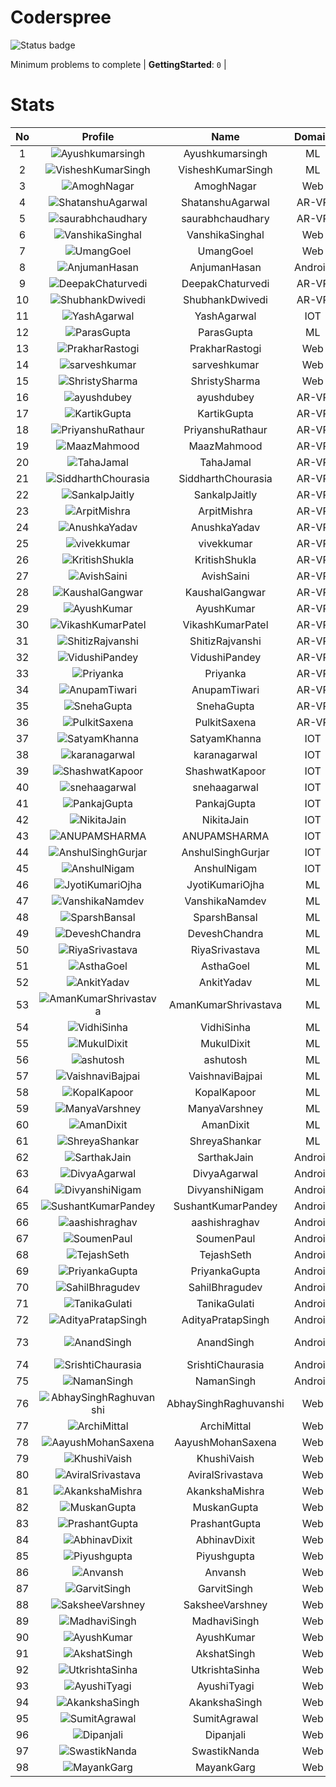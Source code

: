 
Coderspree
==========


![Status badge](https://github.com/InnogeeksOrganization/coderspree/actions/workflows/checkSubmission.yml/badge.svg)  


Minimum problems to complete | **GettingStarted**: `0` |   

# Stats
  

|No|Profile|Name|Domain|Year|Solved|
| :---: | :---: | :---: | :---: | :---: | :---: |
|1|![Ayushkumarsingh](https://avatars.githubusercontent.com/u/78909117?v=4&s=100)|Ayushkumarsingh|ML|2|16|
|2|![VisheshKumarSingh](https://avatars.githubusercontent.com/u/47525494?v=4&s=100)|VisheshKumarSingh|ML|2|13|
|3|![AmoghNagar](https://avatars.githubusercontent.com/u/84376218?v=4&s=100)|AmoghNagar|Web|3|12|
|4|![ShatanshuAgarwal](https://avatars.githubusercontent.com/u/63258511?v=4&s=100)|ShatanshuAgarwal|AR-VR|3|8|
|5|![saurabhchaudhary](https://avatars.githubusercontent.com/u/54533861?v=4&s=100)|saurabhchaudhary|AR-VR|3|7|
|6|![VanshikaSinghal](https://avatars.githubusercontent.com/u/84376218?v=4&s=100)|VanshikaSinghal|Web|3|5|
|7|![UmangGoel](https://avatars.githubusercontent.com/u/84376218?v=4&s=100)|UmangGoel|Web|3|5|
|8|![AnjumanHasan](https://avatars.githubusercontent.com/u/84376218?v=4&s=100)|AnjumanHasan|Android|2|3|
|9|![DeepakChaturvedi](https://avatars.githubusercontent.com/u/61619479?v=4&s=100)|DeepakChaturvedi|AR-VR|3|2|
|10|![ShubhankDwivedi](https://avatars.githubusercontent.com/u/81324099?v=4&s=100)|ShubhankDwivedi|AR-VR|2ndYear|2|
|11|![YashAgarwal](https://avatars.githubusercontent.com/u/59206738?v=4&s=100)|YashAgarwal|IOT|3|2|
|12|![ParasGupta](https://avatars.githubusercontent.com/u/60445527?v=4&s=100)|ParasGupta|ML|3|2|
|13|![PrakharRastogi](https://avatars.githubusercontent.com/u/84376218?v=4&s=100)|PrakharRastogi|Web|3|2|
|14|![sarveshkumar](https://avatars.githubusercontent.com/u/84376218?v=4&s=100)|sarveshkumar|Web|3|2|
|15|![ShristySharma](https://avatars.githubusercontent.com/u/84376218?v=4&s=100)|ShristySharma|Web|3|2|
|16|![ayushdubey](https://avatars.githubusercontent.com/u/33064931?v=4&s=100)|ayushdubey|AR-VR|2|1|
|17|![KartikGupta](https://avatars.githubusercontent.com/u/57028920?v=4&s=100)|KartikGupta|AR-VR|3|1|
|18|![PriyanshuRathaur](https://avatars.githubusercontent.com/u/86730388?v=4&s=100)|PriyanshuRathaur|AR-VR|2|1|
|19|![MaazMahmood](https://avatars.githubusercontent.com/u/83294849?v=4&s=100)|MaazMahmood|AR-VR|2|1|
|20|![TahaJamal](https://avatars.githubusercontent.com/u/60614154?v=4&s=100)|TahaJamal|AR-VR|3|1|
|21|![SiddharthChourasia](https://avatars.githubusercontent.com/u/78783051?v=4&s=100)|SiddharthChourasia|AR-VR|2|1|
|22|![SankalpJaitly](https://avatars.githubusercontent.com/u/63491937?v=4&s=100)|SankalpJaitly|AR-VR|3|1|
|23|![ArpitMishra](https://avatars.githubusercontent.com/u/91672224?v=4&s=100)|ArpitMishra|AR-VR|2nd|1|
|24|![AnushkaYadav](https://avatars.githubusercontent.com/u/63538061?v=4&s=100)|AnushkaYadav|AR-VR|3|1|
|25|![vivekkumar](https://avatars.githubusercontent.com/u/60609162?v=4&s=100)|vivekkumar|AR-VR|3|1|
|26|![KritishShukla](https://avatars.githubusercontent.com/u/84233260?v=4&s=100)|KritishShukla|AR-VR|2|1|
|27|![AvishSaini](https://avatars.githubusercontent.com/u/82599778?v=4&s=100)|AvishSaini|AR-VR|2|1|
|28|![KaushalGangwar](https://avatars.githubusercontent.com/u/78899517?v=4&s=100)|KaushalGangwar|AR-VR|2|1|
|29|![AyushKumar](https://avatars.githubusercontent.com/u/77633249?v=4&s=100)|AyushKumar|AR-VR|2|1|
|30|![VikashKumarPatel](https://avatars.githubusercontent.com/u/72515535?v=4&s=100)|VikashKumarPatel|AR-VR|3|1|
|31|![ShitizRajvanshi](https://avatars.githubusercontent.com/u/86548099?v=4&s=100)|ShitizRajvanshi|AR-VR|2|1|
|32|![VidushiPandey](https://avatars.githubusercontent.com/u/86524341?v=4&s=100)|VidushiPandey|AR-VR|2|1|
|33|![Priyanka](https://avatars.githubusercontent.com/u/72395482?v=4&s=100)|Priyanka|AR-VR|3|1|
|34|![AnupamTiwari](https://avatars.githubusercontent.com/u/81892907?v=4&s=100)|AnupamTiwari|AR-VR|2|1|
|35|![SnehaGupta](https://avatars.githubusercontent.com/u/63196333?v=4&s=100)|SnehaGupta|AR-VR|3|1|
|36|![PulkitSaxena](https://avatars.githubusercontent.com/u/84513589?v=4&s=100)|PulkitSaxena|AR-VR|2|1|
|37|![SatyamKhanna](https://avatars.githubusercontent.com/u/52063544?v=4&s=100)|SatyamKhanna|IOT|3|1|
|38|![karanagarwal](https://avatars.githubusercontent.com/u/86533183?v=4&s=100)|karanagarwal|IOT|2|1|
|39|![ShashwatKapoor](https://avatars.githubusercontent.com/u/74201117?v=4&s=100)|ShashwatKapoor|IOT|3|1|
|40|![snehaagarwal](https://avatars.githubusercontent.com/u/91549661?v=4&s=100)|snehaagarwal|IOT|3|1|
|41|![PankajGupta](https://avatars.githubusercontent.com/u/91672523?v=4&s=100)|PankajGupta|IOT|2|1|
|42|![NikitaJain](https://avatars.githubusercontent.com/u/91686453?v=4&s=100)|NikitaJain|IOT|2|1|
|43|![ANUPAMSHARMA](https://avatars.githubusercontent.com/u/91667813?v=4&s=100)|ANUPAMSHARMA|IOT|2|1|
|44|![AnshulSinghGurjar](https://avatars.githubusercontent.com/u/90499262?v=4&s=100)|AnshulSinghGurjar|IOT|2|1|
|45|![AnshulNigam](https://avatars.githubusercontent.com/u/74321084?v=4&s=100)|AnshulNigam|IOT|2|1|
|46|![JyotiKumariOjha](https://avatars.githubusercontent.com/u/82596078?v=4&s=100)|JyotiKumariOjha|ML|2|1|
|47|![VanshikaNamdev](https://avatars.githubusercontent.com/u/64363094?v=4&s=100)|VanshikaNamdev|ML|3|1|
|48|![SparshBansal](https://avatars.githubusercontent.com/u/78899820?v=4&s=100)|SparshBansal|ML|2|1|
|49|![DeveshChandra](https://avatars.githubusercontent.com/u/82612473?v=4&s=100)|DeveshChandra|ML|2|1|
|50|![RiyaSrivastava](https://avatars.githubusercontent.com/u/82600662?v=4&s=100)|RiyaSrivastava|ML|2|1|
|51|![AsthaGoel](https://avatars.githubusercontent.com/u/62610706?v=4&s=100)|AsthaGoel|ML|3|1|
|52|![AnkitYadav](https://avatars.githubusercontent.com/u/66520710?v=4&s=100)|AnkitYadav|ML|3|1|
|53|![AmanKumarShrivastava](https://avatars.githubusercontent.com/u/81643753?v=4&s=100)|AmanKumarShrivastava|ML|2|1|
|54|![VidhiSinha](https://avatars.githubusercontent.com/u/83163944?v=4&s=100)|VidhiSinha|ML|2|1|
|55|![MukulDixit](https://avatars.githubusercontent.com/u/55882740?v=4&s=100)|MukulDixit|ML|3|1|
|56|![ashutosh](https://avatars.githubusercontent.com/u/60190101?v=4&s=100)|ashutosh|ML|3|1|
|57|![VaishnaviBajpai](https://avatars.githubusercontent.com/u/82597311?v=4&s=100)|VaishnaviBajpai|ML|2|1|
|58|![KopalKapoor](https://avatars.githubusercontent.com/u/82762079?v=4&s=100)|KopalKapoor|ML|2|1|
|59|![ManyaVarshney](https://avatars.githubusercontent.com/u/82599650?v=4&s=100)|ManyaVarshney|ML|2|1|
|60|![AmanDixit](https://avatars.githubusercontent.com/u/82611683?v=4&s=100)|AmanDixit|ML|2|1|
|61|![ShreyaShankar](https://avatars.githubusercontent.com/u/65847819?v=4&s=100)|ShreyaShankar|ML|3|1|
|62|![SarthakJain](https://avatars.githubusercontent.com/u/84376218?v=4&s=100)|SarthakJain|Android|2|1|
|63|![DivyaAgarwal](https://avatars.githubusercontent.com/u/84376218?v=4&s=100)|DivyaAgarwal|Android|2|1|
|64|![DivyanshiNigam](https://avatars.githubusercontent.com/u/84376218?v=4&s=100)|DivyanshiNigam|Android|2|1|
|65|![SushantKumarPandey](https://avatars.githubusercontent.com/u/84376218?v=4&s=100)|SushantKumarPandey|Android|2|1|
|66|![aashishraghav](https://avatars.githubusercontent.com/u/84376218?v=4&s=100)|aashishraghav|Android|2|1|
|67|![SoumenPaul](https://avatars.githubusercontent.com/u/84376218?v=4&s=100)|SoumenPaul|Android|2|1|
|68|![TejashSeth](https://avatars.githubusercontent.com/u/84376218?v=4&s=100)|TejashSeth|Android|2|1|
|69|![PriyankaGupta](https://avatars.githubusercontent.com/u/84376218?v=4&s=100)|PriyankaGupta|Android|2|1|
|70|![SahilBhragudev](https://avatars.githubusercontent.com/u/84376218?v=4&s=100)|SahilBhragudev|Android|2|1|
|71|![TanikaGulati](https://avatars.githubusercontent.com/u/84376218?v=4&s=100)|TanikaGulati|Android|2|1|
|72|![AdityaPratapSingh](https://avatars.githubusercontent.com/u/84376218?v=4&s=100)|AdityaPratapSingh|Android|2|1|
|73|![AnandSingh](https://avatars.githubusercontent.com/u/84376218?v=4&s=100)|AnandSingh|Android|Invalid Foldername|1|
|74|![SrishtiChaurasia](https://avatars.githubusercontent.com/u/84376218?v=4&s=100)|SrishtiChaurasia|Android|2|1|
|75|![NamanSingh](https://avatars.githubusercontent.com/u/84376218?v=4&s=100)|NamanSingh|Android|2|1|
|76|![AbhaySinghRaghuvanshi](https://avatars.githubusercontent.com/u/84376218?v=4&s=100)|AbhaySinghRaghuvanshi|Web|2|1|
|77|![ArchiMittal](https://avatars.githubusercontent.com/u/84376218?v=4&s=100)|ArchiMittal|Web|2|1|
|78|![AayushMohanSaxena](https://avatars.githubusercontent.com/u/84376218?v=4&s=100)|AayushMohanSaxena|Web|2|1|
|79|![KhushiVaish](https://avatars.githubusercontent.com/u/84376218?v=4&s=100)|KhushiVaish|Web|2|1|
|80|![AviralSrivastava](https://avatars.githubusercontent.com/u/84376218?v=4&s=100)|AviralSrivastava|Web|2|1|
|81|![AkankshaMishra](https://avatars.githubusercontent.com/u/84376218?v=4&s=100)|AkankshaMishra|Web|2|1|
|82|![MuskanGupta](https://avatars.githubusercontent.com/u/84376218?v=4&s=100)|MuskanGupta|Web|3|1|
|83|![PrashantGupta](https://avatars.githubusercontent.com/u/84376218?v=4&s=100)|PrashantGupta|Web|3|1|
|84|![AbhinavDixit](https://avatars.githubusercontent.com/u/84376218?v=4&s=100)|AbhinavDixit|Web|3|1|
|85|![Piyushgupta](https://avatars.githubusercontent.com/u/84376218?v=4&s=100)|Piyushgupta|Web|2|1|
|86|![Anvansh](https://avatars.githubusercontent.com/u/84376218?v=4&s=100)|Anvansh|Web|2|1|
|87|![GarvitSingh](https://avatars.githubusercontent.com/u/84376218?v=4&s=100)|GarvitSingh|Web|2|1|
|88|![SaksheeVarshney](https://avatars.githubusercontent.com/u/84376218?v=4&s=100)|SaksheeVarshney|Web|3|1|
|89|![MadhaviSingh](https://avatars.githubusercontent.com/u/84376218?v=4&s=100)|MadhaviSingh|Web|2|1|
|90|![AyushKumar](https://avatars.githubusercontent.com/u/84376218?v=4&s=100)|AyushKumar|Web|2|1|
|91|![AkshatSingh](https://avatars.githubusercontent.com/u/84376218?v=4&s=100)|AkshatSingh|Web|2|1|
|92|![UtkrishtaSinha](https://avatars.githubusercontent.com/u/84376218?v=4&s=100)|UtkrishtaSinha|Web|2|1|
|93|![AyushiTyagi](https://avatars.githubusercontent.com/u/84376218?v=4&s=100)|AyushiTyagi|Web|3|1|
|94|![AkankshaSingh](https://avatars.githubusercontent.com/u/84376218?v=4&s=100)|AkankshaSingh|Web|2|1|
|95|![SumitAgrawal](https://avatars.githubusercontent.com/u/84376218?v=4&s=100)|SumitAgrawal|Web|2|1|
|96|![Dipanjali](https://avatars.githubusercontent.com/u/84376218?v=4&s=100)|Dipanjali|Web|2|1|
|97|![SwastikNanda](https://avatars.githubusercontent.com/u/84376218?v=4&s=100)|SwastikNanda|Web|2|1|
|98|![MayankGarg](https://avatars.githubusercontent.com/u/84376218?v=4&s=100)|MayankGarg|Web|2|1|
